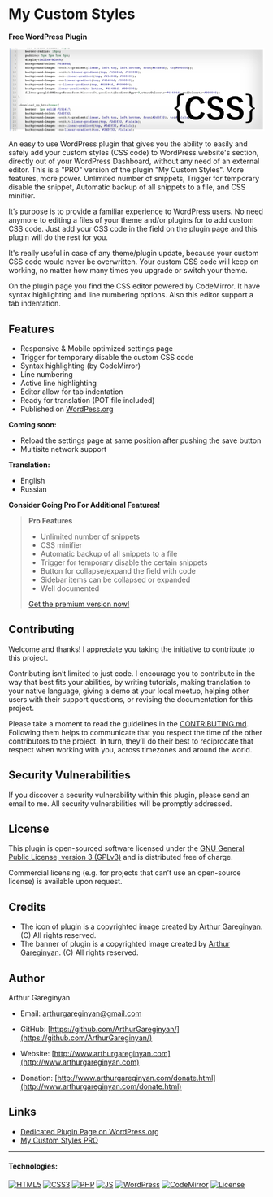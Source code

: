 # My Custom Styles

**Free WordPress Plugin**

![screenshot](https://github.com/ArthurGareginyan/my-custom-styles/blob/master/assets/banner-772x250.png)

An easy to use WordPress plugin that gives you the ability to easily and safely add your custom styles (CSS code) to WordPress website's <head> section, directly out of your WordPress Dashboard, without any need of an external editor. This is a "PRO" version of the plugin "My Custom Styles". More features, more power. Unlimited number of snippets, Trigger for temporary disable the snippet, Automatic backup of all snippets to a file, and CSS minifier.

It’s purpose is to provide a familiar experience to WordPress users. No need anymore to editing a files of your theme and/or plugins for to add custom CSS code. Just add your CSS code in the field on the plugin page and this plugin will do the rest for you.

It's really useful in case of any theme/plugin update, because your custom CSS code would never be overwritten. Your custom CSS code will keep on working, no matter how many times you upgrade or switch your theme.

On the plugin page you find the CSS editor powered by CodeMirror. It have syntax highlighting and line numbering options. Also this editor support a tab indentation.


## Features

* Responsive & Mobile optimized settings page
* Trigger for temporary disable the custom CSS code
* Syntax highlighting (by CodeMirror)
* Line numbering
* Active line highlighting
* Editor allow for tab indentation
* Ready for translation (POT file included)
* Published on [WordPess.org](http://wordpess.org/)

**Coming soon:**

* Reload the settings page at same position after pushing the save button
* Multisite network support

**Translation:**

* English
* Russian

**Consider Going Pro For Additional Features!**

>**Pro Features**
>
>* Unlimited number of snippets
>* CSS minifier
>* Automatic backup of all snippets to a file
>* Trigger for temporary disable the certain snippets
>* Button for collapse/expand the field with code
>* Sidebar items can be collapsed or expanded
>* Well documented
>
>[Get the premium version now!](https://www.spacexchimp.com/plugins/my-custom-styles-pro.html)



## Contributing

Welcome and thanks! I appreciate you taking the initiative to contribute to this project.

Contributing isn’t limited to just code. I encourage you to contribute in the way that best fits your abilities, by writing tutorials, making translation to your native language, giving a demo at your local meetup, helping other users with their support questions, or revising  the documentation for this project.

Please take a moment to read the guidelines in the [CONTRIBUTING.md](https://github.com/ArthurGareginyan/my-custom-styles/blob/master/CONTRIBUTING.md). Following them helps to communicate that you respect the time of the other contributors to the project. In turn, they’ll do their best to reciprocate that respect when working with you, across timezones and around the world.


## Security Vulnerabilities

If you discover a security vulnerability within this plugin, please send an email to me. All security vulnerabilities will be promptly addressed.


## License

This plugin is open-sourced software licensed under the [GNU General Public License, version 3 (GPLv3)](http://www.gnu.org/licenses/gpl-3.0.html) and is distributed free of charge.

Commercial licensing (e.g. for projects that can’t use an open-source license) is available upon request.


## Credits

* The icon of plugin is a copyrighted image created by [Arthur Gareginyan](http://www.arthurgareginyan.com). (C) All rights reserved.
* The banner of plugin is a copyrighted image created by [Arthur Gareginyan](http://www.arthurgareginyan.com). (C) All rights reserved.


## Author

Arthur Gareginyan

* Email: arthurgareginyan@gmail.com

* GitHub: [https://github.com/ArthurGareginyan/](https://github.com/ArthurGareginyan/)

* Website: [http://www.arthurgareginyan.com](http://www.arthurgareginyan.com)

* Donation: [http://www.arthurgareginyan.com/donate.html](http://www.arthurgareginyan.com/donate.html)


## Links

* [Dedicated Plugin Page on WordPress.org](https://wordpress.org/plugins/my-custom-styles/)
* [My Custom Styles PRO](https://www.spacexchimp.com/plugins/my-custom-styles-pro.html)


---
#### Technologies:

[![HTML5](http://mycyberuniverse.com/public-files/images/logos/HTML5.png)]()
[![CSS3](http://mycyberuniverse.com/public-files/images/logos/CSS3.png)]()
[![PHP](http://mycyberuniverse.com/public-files/images/logos/PHP.png)]()
[![JS](http://mycyberuniverse.com/public-files/images/logos/JavaScript.png)]()
[![WordPress](http://mycyberuniverse.com/public-files/images/logos/WordPress.png)](https://wordpress.org)
[![CodeMirror](http://mycyberuniverse.com/public-files/images/logos/CodeMirror.png)]()
[![License](http://mycyberuniverse.com/public-files/images/logos/GPLv3.png)](http://www.gnu.org/licenses/gpl-3.0.html)
